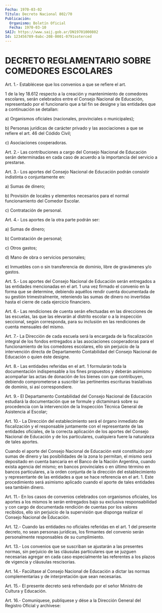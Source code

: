 ```yaml
---
Fecha: 1970-03-02
Título: Decreto Nacional 802/70
Publicación:
  Organismo: Boletín Oficial
  Fecha: 1970-03-10
SAIJ: https://www.saij.gob.ar/DN19701000802
Id: 123456789-0abc-208-0001-0791soterced
---
```

# DECRETO REGLAMENTARIO SOBRE COMEDORES ESCOLARES

<a id="1"></a>
Art. 1.- Establécese que los convenios a que se refiere el art.

1 de  la  ley  18.612  respecto  a  la  creación y mantenimiento de comedores escolares, serán celebrados entre  el Consejo Nacional de Educación,  representado  por  el  funcionario que  a  tal  fin  se designe  y  las  entidades  que a continuación  se  detallan:

a) Organismos oficiales (nacionales, provinciales o municipales);

b) Personas jurídicas de carácter  privado y las asociaciones a que se refiere el art. 46 del Códido Civil;

c) Asociaciones cooperadoras.

<a id="2"></a>
Art.  2.-  Las  contribuciones a cargo del Consejo Nacional de Educación  serán  determinadas   en  cada  caso  de  acuerdo  a  la importancia del servicio a prestarse.

<a id="3"></a>
Art.  3.- Los aportes del Consejo Nacional de Educación podrán consistir indistinta o conjuntamente en:

a) Sumas de dinero;

b) Provisión  de  locales  y  elementos  necesarios  para el normal funcionamiento del Comedor Escolar.

c) Contratación de personal.

<a id="4"></a>
Art.  4.-  Los  aportes  de  la  otra  parte  podrán ser:

a) Sumas de dinero;

b) Contratación de personal;

c) Otros gastos;

d) Mano de obra o servicios personales;

e)  Inmuebles  con  o  sin  transferencia  de  dominio,  libre   de gravámenes y/o gastos.

<a id="5"></a>
Art.  5.-  Los aportes del Consejo Nacional de Educación serán entregados a las  entidades  mencionadas  en  el  art.  1  una  vez firmado  el  convenio  en  la  forma  que  se  determine,  debiendo aquéllos  rendir  cuenta documentada de su gestión trimestralmente, reteniendo las sumas  de  dinero  no  invertidas hasta el cierre de cada ejercicio financiero.

<a id="6"></a>
Art.  6.-  Las  rendiciones  de cuenta serán efectuadas en las direcciones  de  las escuelas, las que  las  elevarán  al  distrito escolar o a la inspección  seccional,  según  corresponda,  para su inclusión  en  las  rendiciones  de  cuenta  mensuales  del  mismo.

<a id="7"></a>
Art.  7.- La Dirección de cada escuela será la encargada de la fiscalización  integral de los fondos entregados a las asociaciones cooperadoras para  el  funcionamiento  de  los comedores escolares, ello  sin  perjuicio  de  la intervención directa  de  Departamento Contabilidad  del  Consejo  Nacional  de  Educación  o  quien  éste designe.

<a id="8"></a>
Art.  8.- Las entidades referidas en el art. 1 formularán toda la documentación  indispensable  a  los  fines propuestos y deberán asimismo  acompañar las actas de donación de  los  bienes  con  que contribuyen,  debiendo  comprometerse  a  suscribir las pertinentes escrituras    traslativas    de  dominio,  si  así  correspondiere.

<a id="9"></a>
Art.  9.- El Departamento Contabilidad del Consejo Nacional de Educación estudiará  la  documentación que se formule y dictaminará sobre su procedencia con la  intervención  de la Inspección Técnica General de Asistencia al Escolar;

<a id="10"></a>
Art.  10.-  La  Dirección  del  establecimiento será el órgano inmediato  de  fiscalización  y el responsable  juntamente  con  el representante  de  las  entidades    oficiales,    de  la  correcta aplicación  de los aportes del Consejo Nacional de Educación  y  de los particulares,  cualquiera fuere la naturaleza de tales aportes.

Cuando el aporte del Consejo Nacional de Educación esté constituido por sumas  de  dinero y las posibilidades de la zona lo permitan, el mismo será depositado  en  cuenta bancaria en el Banco de la Nación Argentina, cuando exista agencia  del mismo; en bancos provinciales  o  en  último  término en bancos particulares,  a  la orden conjunta de la dirección  del establecimiento y representante de  las  entidades a que se hace referencia  en  el  art.  1.  Este procedimiento  será  asimismo  aplicado  cuando  el aporte de tales entidades sea también dinero.

<a id="11"></a>
Art.  11.- En los casos de convenios celebrados con organismos oficiales, los  aportes  a  los  mismos le serán entregados bajo su exclusiva responsabilidad y con cargo  de  documentada rendición de cuentas  por  los  valores  recibidos,  ello sin  perjuicio  de  la supervisión  que  disponga  realizar  el  Consejo    Nacional    de Educación.

<a id="12"></a>
Art.  12.-  Cuando  las entidades no oficiales referidas en el art.  1  del presente decreto,  no  sean  personas  jurídicas,  los firmantes  del  convenio  serán  personalmente  responsables  de su cumplimiento.

<a id="13"></a>
Art.  13.-  Los  convenios que se suscriban se ajustarán a las presentes normas, sin perjuicio  de  las cláusulas particulares que se  juzguen  necesarias  agregar  en cada  caso  especialmente  las referentes  a  los  plazos  de vigencia  y  cláusulas  rescisorias.

<a id="14"></a>
Art.  14.- Facúltase al Consejo Nacional de Educación a dictar las normas complementarias y de interpretación que sean necesarias.

<a id="15"></a>
Art.  15.-  El  presente  decreto será refrendado por el señor Ministro de Cultura y Educación.

<a id="16"></a>
Art. 16.- Comuníquese, publíquese y dése a la Dirección General del Registro Oficial y archívese: